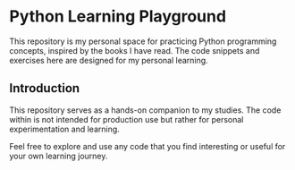# Python Learning Playground

This repository is my personal space for practicing Python programming concepts, inspired by the books I have read. The code snippets and exercises here are designed for my personal learning.

## Introduction

This repository serves as a hands-on companion to my studies. The code within is not intended for production use but rather for personal experimentation and learning.

Feel free to explore and use any code that you find interesting or useful for your own learning journey.